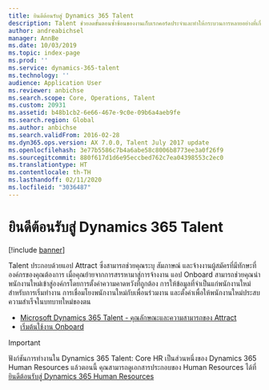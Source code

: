 ```yaml
---
title: ยินดีต้อนรับสู่ Dynamics 365 Talent
description: Talent ช่วยลดขั้นตอนซ้ำซ้อนของงานเก็บเรกคอร์ดประจำและทำให้กระบวนการหลายอย่างที่เกี่ยวข้องกับการจัดหาพนักงานให้กับองค์กรของคุณทำงานโดยอัตโนมัติ กระบวนการเหล่านี้รวมถึงการดูแลรักษาพนักงาน การจัดการสวัสดิการ การฝึกอบรม การตรวจสอบประสิทธิภาพการทำงาน และการจัดการการเปลี่ยนแปลง
author: andreabichsel
manager: AnnBe
ms.date: 10/03/2019
ms.topic: index-page
ms.prod: ''
ms.service: dynamics-365-talent
ms.technology: ''
audience: Application User
ms.reviewer: anbichse
ms.search.scope: Core, Operations, Talent
ms.custom: 20931
ms.assetid: b48b1cb2-6e66-467e-9c0e-09b6a4aeb9fe
ms.search.region: Global
ms.author: anbichse
ms.search.validFrom: 2016-02-28
ms.dyn365.ops.version: AX 7.0.0, Talent July 2017 update
ms.openlocfilehash: 3e77b5586c7b4a6abe58c8006b8773ee3a0f26f9
ms.sourcegitcommit: 880f617d1d6e95eccbed762c7ea04398553c2ec0
ms.translationtype: HT
ms.contentlocale: th-TH
ms.lasthandoff: 02/11/2020
ms.locfileid: "3036487"
---
```

# <a name="welcome-to-dynamics-365-talent"></a>ยินดีต้อนรับสู่ Dynamics 365 Talent

[!include [banner](includes/banner.md)]

Talent ประกอบด้วยแอป Attract ซึ่งสามารถช่วยคุณระบุ สัมภาษณ์ และจ้างงานผู้สมัครที่มีทักษะที่องค์กรของคุณต้องการ เมื่อคุณย้ายจากการสรรหามาสู่การจ้างงาน แอป Onboard สามารถช่วยคุณนำพนักงานใหม่เข้าสู่องค์กรโดยการตั้งค่าความคาดหวังที่ถูกต้อง การให้ข้อมูลที่จำเป็นแก่พนักงานใหม่สำหรับการเริ่มทำงาน การเชื่อมโยงพนักงานใหม่กับเพื่อนร่วมงาน และตั้งค่าเพื่อให้พนักงานใหม่ประสบความสำเร็จในบทบาทใหม่ของตน  

- [Microsoft Dynamics 365 Talent - คุณลักษณะและความสามารถของ Attract](attract-overview.md)
- [เริ่มต้นใช้งาน Onboard](create-onboarding-experience.md)

> [!IMPORTANT]
> ฟังก์ชันการทำงานใน Dynamics 365 Talent: Core HR เป็นส่วนหนึ่งของ Dynamics 365 Human Resources แล้วตอนนี้ คุณสามารถดูเอกสารประกอบของ Human Resources ได้ที่ [ยินดีต้อนรับสู่ Dynamics 365 Human Resources](https://docs.microsoft.com/dynamics365/human-resources/hr-welcome)

